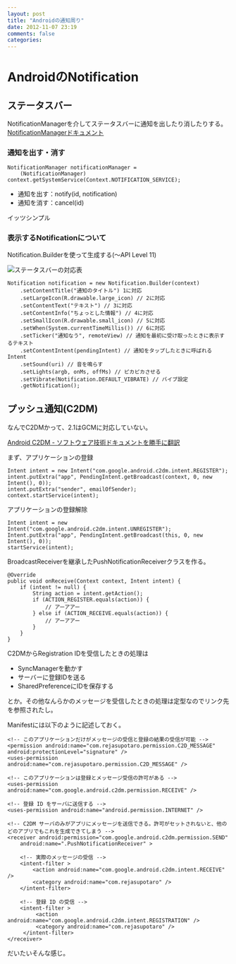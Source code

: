 ```yaml
---
layout: post
title: "Androidの通知周り"
date: 2012-11-07 23:19
comments: false
categories: 
---
```


# AndroidのNotification

## ステータスバー

NotificationManagerを介してステータスバーに通知を出したり消したりする。  
[NotificationManagerドキュメント](http://developer.android.com/reference/android/app/NotificationManager.html)  

### 通知を出す・消す

    NotificationManager notificationManager =
        (NotificationManager) context.getSystemService(Context.NOTIFICATION_SERVICE);

- 通知を出す：notify(id, notification)  
- 通知を消す：cancel(id)  

イッツシンプル

### 表示するNotificationについて

Notification.Builderを使って生成する(〜API Level 11)  

![ステータスバーの対応表](http://developer.android.com/images/ui/notifications/normal_notification_callouts.png)  

    Notification notification = new Notification.Builder(context)
        .setContentTitle("通知のタイトル") 1に対応
        .setLargeIcon(R.drawable.large_icon) // 2に対応
        .setContentText("テキスト") // 3に対応
        .setContentInfo("ちょっとした情報") // 4に対応
        .setSmallIcon(R.drawable.small_icon) // 5に対応
        .setWhen(System.currentTimeMillis()) // 6に対応
        .setTicker("通知なう", remoteView) // 通知を最初に受け取ったときに表示するテキスト
        .setContentIntent(pendingIntent) // 通知をタップしたときに呼ばれるIntent
        .setSound(uri) // 音を鳴らす
        .setLights(argb, onMs, offMs) // ピカピカさせる
        .setVibrate(Notification.DEFAULT_VIBRATE) // バイブ設定
        .getNotification();

## プッシュ通知(C2DM)

なんでC2DMかって、2.1はGCMに対応していない。  

[Android C2DM - ソフトウェア技術ドキュメントを勝手に翻訳](http://www.techdoctranslator.com/code-google-com/android-c2dm)  

まず、アプリケーションの登録  

    Intent intent = new Intent("com.google.android.c2dm.intent.REGISTER");
    intent.putExtra("app", PendingIntent.getBroadcast(context, 0, new Intent(), 0));
    intent.putExtra("sender", emailOfSender);
    context.startService(intent);

アプリケーションの登録解除  

    Intent intent = new Intent("com.google.android.c2dm.intent.UNREGISTER");
    Intent.putExtra("app", PendingIntent.getBroadcast(this, 0, new Intent(), 0));
    startService(intent);

BroadcastReceiverを継承したPushNotificationReceiverクラスを作る。  

    @Override
    public void onReceive(Context context, Intent intent) {
        if (intent != null) {
            String action = intent.getAction();
            if (ACTION_REGISTER.equals(action)) {
                // アーアアー
            } else if (ACTION_RECEIVE.equals(action)) {
                // アーアアー
            }
        }
    }

C2DMからRegistration IDを受信したときの処理は  

- SyncManagerを動かす
- サーバーに登録IDを送る
- SharedPreferenceにIDを保存する

とか。その他なんらかのメッセージを受信したときの処理は定型なのでリンク先を参照されたし。  

Manifestには以下のように記述しておく。  

    <!-- このアプリケーションだけがメッセージの受信と登録の結果の受信が可能 -->
    <permission android:name="com.rejasupotaro.permission.C2D_MESSAGE" android:protectionLevel="signature" />
    <uses-permission android:name="com.rejasupotaro.permission.C2D_MESSAGE" />
    
    <!-- このアプリケーションは登録とメッセージ受信の許可がある -->
    <uses-permission android:name="com.google.android.c2dm.permission.RECEIVE" />
    
    <!-- 登録 ID をサーバに送信する -->
    <uses-permission android:name="android.permission.INTERNET" />
    
    <!-- C2DM サーバのみがアプリにメッセージを送信できる。許可がセットされないと、他のどのアプリでもこれを生成できてしまう -->
    <receiver android:permission="com.google.android.c2dm.permission.SEND"
        android:name=".PushNotificationReceiver" >
    
        <!-- 実際のメッセージの受信 -->
        <intent-filter >
            <action android:name="com.google.android.c2dm.intent.RECEIVE" />
            <category android:name="com.rejasupotaro" />
        </intent-filter>
    
        <!-- 登録 ID の受信 -->
        <intent-filter >
             <action android:name="com.google.android.c2dm.intent.REGISTRATION" />
             <category android:name="com.rejasupotaro" />
         </intent-filter>
    </receiver>

だいたいそんな感じ。  

